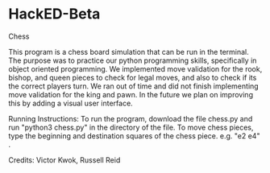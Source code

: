 # HackED-Beta
Chess

This program is a chess board simulation that can be run in the terminal. The purpose was to practice our python programming skills, specifically in object oriented programming.
We implemented move validation for the rook, bishop, and queen pieces to check for legal moves, and also to check if its the correct players turn.
We ran out of time and did not finish implementing move validation for the king and pawn.
In the future we plan on improving this by adding a visual user interface.

Running Instructions:
To run the program, download the file chess.py and run "python3 chess.py" in the directory of the file.
To move chess pieces, type the beginning and destination squares of the chess piece. e.g. "e2 e4" .

Credits: Victor Kwok, Russell Reid
